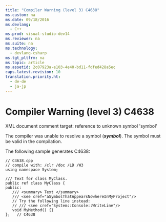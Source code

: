 ```yaml
---
title: "Compiler Warning (level 3) C4638"
ms.custom: na
ms.date: 09/18/2016
ms.devlang: 
  - C++
ms.prod: visual-studio-dev14
ms.reviewer: na
ms.suite: na
ms.technology: 
  - devlang-csharp
ms.tgt_pltfrm: na
ms.topic: article
ms.assetid: 2c07923a-e103-4e40-bd11-fdfed428a5ec
caps.latest.revision: 10
translation.priority.ht: 
  - de-de
  - ja-jp
---
```

# Compiler Warning (level 3) C4638
XML document comment target: reference to unknown symbol 'symbol'  
  
 The compiler was unable to resolve a symbol (***symbol***). The symbol must be valid in the compilation.  
  
 The following sample generates C4638:  
  
```  
// C4638.cpp  
// compile with: /clr /doc /LD /W3  
using namespace System;  
  
/// Text for class MyClass.  
public ref class MyClass {   
public:  
   /// <summary> Text </summary>  
   /// <see cref="aSymbolThatAppearsNowhereInMyProject"/>  
   // Try the following line instead:  
   // /// <see cref="System::Console::WriteLine"/>  
   void MyMethod() {}  
};   // C4638  
```